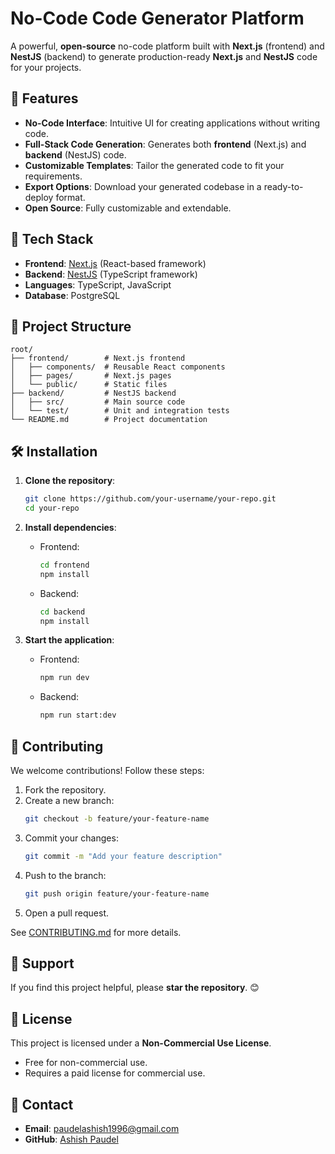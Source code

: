 # No-Code Code Generator Platform

A powerful, **open-source** no-code platform built with **Next.js** (frontend) and **NestJS** (backend) to generate production-ready **Next.js** and **NestJS** code for your projects. 

## 🚀 Features

- **No-Code Interface**: Intuitive UI for creating applications without writing code.
- **Full-Stack Code Generation**: Generates both **frontend** (Next.js) and **backend** (NestJS) code.
- **Customizable Templates**: Tailor the generated code to fit your requirements.
- **Export Options**: Download your generated codebase in a ready-to-deploy format.
- **Open Source**: Fully customizable and extendable.

## 🔧 Tech Stack

- **Frontend**: [Next.js](https://nextjs.org/) (React-based framework)
- **Backend**: [NestJS](https://nestjs.com/) (TypeScript framework)
- **Languages**: TypeScript, JavaScript
- **Database**: PostgreSQL

## 📂 Project Structure

```
root/
├── frontend/        # Next.js frontend
│   ├── components/  # Reusable React components
│   ├── pages/       # Next.js pages
│   └── public/      # Static files
├── backend/         # NestJS backend
│   ├── src/         # Main source code
│   └── test/        # Unit and integration tests
└── README.md        # Project documentation
```

## 🛠️ Installation

1. **Clone the repository**:
   ```bash
   git clone https://github.com/your-username/your-repo.git
   cd your-repo
   ```

2. **Install dependencies**:
   - Frontend:
     ```bash
     cd frontend
     npm install
     ```
   - Backend:
     ```bash
     cd backend
     npm install
     ```

3. **Start the application**:
   - Frontend:
     ```bash
     npm run dev
     ```
   - Backend:
     ```bash
     npm run start:dev
     ```


## 🤝 Contributing

We welcome contributions! Follow these steps:

1. Fork the repository.
2. Create a new branch:
   ```bash
   git checkout -b feature/your-feature-name
   ```
3. Commit your changes:
   ```bash
   git commit -m "Add your feature description"
   ```
4. Push to the branch:
   ```bash
   git push origin feature/your-feature-name
   ```
5. Open a pull request.

See [CONTRIBUTING.md](CONTRIBUTING.md) for more details.

## 🌟 Support

If you find this project helpful, please **star the repository**. 😊

## 📜 License

This project is licensed under a **Non-Commercial Use License**.  
- Free for non-commercial use.  
- Requires a paid license for commercial use.

## 📧 Contact

- **Email**: paudelashish1996@gmail.com  
- **GitHub**: [Ashish Paudel](https://github.com/peaceofmind123)  
